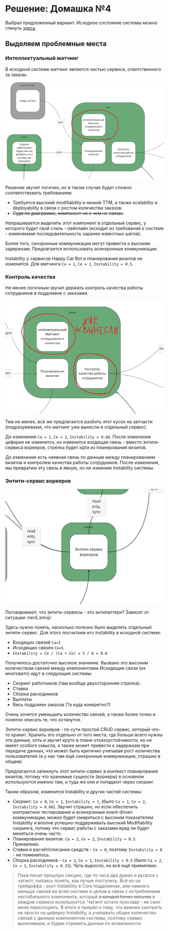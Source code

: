 # Решение: Домашка №4

Выбрал предложенный вариант.
Исходное состояние системы можно глянуть [здесь](./materials/monolith_before.pdf)

## Выделяем проблемные места

### Интеллектуальный матчинг

В исходной системе матчинг является частью сервиса, ответственного за заказы.

![matching_problem.jpg](./materials/matching_problem.jpg)

Решение звучит логично, но в таком случае будет сложно соответствовать требованиям.

- Требуется высокий modifiability и низкий TTM,
  а также scalability и deployability в связи с ростом количества заказов.
- ~~Судя по диаграмме, компонент ни с чем не связан~~

Напрашивается выделить этот компонент в отдельный сервис,
у которого будет свой стиль - пайплайн
(исходит из требований к системе - изменяемая
последовательность заранее известных шагов).

Более того, синхронные коммуникации могут привести к высоким задержкам.
Предлагается использовать асинхронные коммуникации.

Instability у сервисов Happy Cat Bot и планирования визитов не изменится.
Для матчинга `Ca = 1`, `Ce = 1`, `Instability = 0.5`.

### Контроль качества

Не менее логичным звучит держать контроль качества работы сотрудников
в поддомене с заказами.

![quality_control_problem.jpg](./materials/quality_control_problem.jpg)

Тем не менее, всё же предлагается разбить этот кусок на запчасти
(подразумеваем, что матчинг уже вынесли в отдельный сервис).

До изменения `Ca = 1`, `Ce = 2`, `Instability = 0.66`.
После изменения циферки не изменятся, но изменится входящая связь - вместо
энтити-сервиса воркеров, стрелка будет идти из планирования визитов.

До изменения есть неявная связь по данным между планированием визитов и
контролем качества работы сотрудников.
После изменения, мы превратим эту связь в явную, но не изменим Instability системы.

### Энтити-сервис воркеров

![entity_service_problem.jpg](./materials/entity_service_problem.jpg)

Поговаривают, что энтити-сервисы - это антипаттерн?
Зависит от ситуации :nerd_emoji:

Здесь нужно понять, насколько полезно было выделять отдельный энтити-сервис.
Для этого посчитаем его instability в исходной системе:

- Входящих связей `Ca=1`
- Исходящих связен `Ce=5`
- `Instability = Ce / (Ca + Ce) = 5 / 6 = 0.8`

Получилось достаточно высокое значение.
Вызвано это высоким количеством связей между компонентами
Исходящие связи (их многовато) идут в следующие системы:

- Скоринг работников (там вообще двухсторонняя стрелка).
- Ставки
- Сборка расходников
- Выплаты
- Весь поддомен заказов (?а куда конкретно?)

Очень хочется уменьшить количество связей,
а также более точно и понятно описать те, что останутся.

Энтити-сервис воркеров - по сути простой CRUD сервис, который что-то хранит.
Хранить это отдельно от того места, где больше всего нужны эти данные,
хоть и звучит круто в плане отказоустойчивости,
но не имеет особого смысла, а также может привести к задержкам при передаче данных,
что может быть критично учитывая рост количества пользователей
(а у нас там ещё синхронные коммуникации, страшно в общем).

Предлагается запихнуть этот энтити-сервис в контекст планирования визитов,
потому что хранимые сущности (воркеры) в основном используются именно там,
и туда же они и попадают через скоринг.

Таким образом, изменится Instability и других частей системы:

- Скоринг: `Ca = 0`, `Ce = 1`, `Instability = 1`,
  (было `Ca = 1`, `Ce = 2`, `Instability = 0.66`).
  Звучит страшно, но если обеспечить контрактное тестирование и
  асинхронные event-driven коммуникации,
  можно будет смириться с высоким показателем Instability и вполне успешно
  поддерживать высокий Modifiability скоринга,
  потому что сервис работы с заказами вряд ли будет меняться очень часто.
- Планирование визитов: `Ca = 2`, `Ce = 2`, `Instability = 0.5`. Приемлемо.
- Ставки и расчёт/списание средств - `Ce = 0`,
  поэтому `Instability = 0` - не поменялось.
- Сборка расходников - `Ca = 1`, `Ce = 1`, `Instability = 0.5`
  (было `Ca = 2`, `Ce = 1`, `Instability = 0.33`).
  Чуть выросло, но всё ещё приемлемо.

> Пока писал прошлую секцию, где-то часа два думал и ругался с чатжпт,
  пытаясь понять, как лучше поступить.
  Всё из-за трейдоффа - рост Instability в Core поддоменах,
  или намного меньше связей во всей системе в целом
  в связи с истреблением нестабильного компонента,
  который ~~в каждой бочке затычка~~ в каждом сервисе используется.
  Чатжпт кстати лохозавр - не смог меня переспорить.
  В итоге я пришёл к тому, что важнее смотреть не просто на циферку Instability,
  а учитывать общее количество связей с данным компонентом системы,
  поэтому сервис выпиливаем, и будем стримить данные по возможности.
